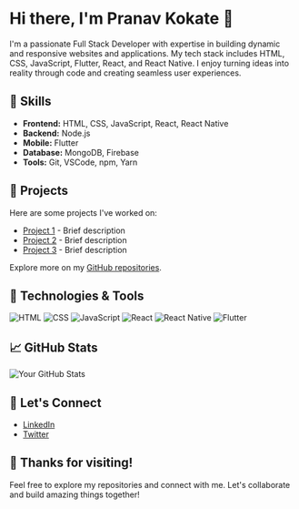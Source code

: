 # Hi there, I'm Pranav Kokate 👋

I'm a passionate Full Stack Developer with expertise in building dynamic and responsive websites and applications. My tech stack includes HTML, CSS, JavaScript, Flutter, React, and React Native. I enjoy turning ideas into reality through code and creating seamless user experiences.

## 🚀 Skills

- **Frontend:** HTML, CSS, JavaScript, React, React Native
- **Backend:** Node.js
- **Mobile:** Flutter
- **Database:** MongoDB, Firebase
- **Tools:** Git, VSCode, npm, Yarn

## 🌱 Projects

Here are some projects I've worked on:

- [Project 1](#) - Brief description
- [Project 2](#) - Brief description
- [Project 3](#) - Brief description

Explore more on my [GitHub repositories](https://github.com/your-username).

## 🔧 Technologies & Tools

![HTML](https://img.shields.io/badge/HTML-5-orange?style=for-the-badge&logo=html5&logoColor=white)
![CSS](https://img.shields.io/badge/CSS-3-blue?style=for-the-badge&logo=css3&logoColor=white)
![JavaScript](https://img.shields.io/badge/JavaScript-ES6-yellow?style=for-the-badge&logo=javascript&logoColor=white)
![React](https://img.shields.io/badge/React-16.8+-blue?style=for-the-badge&logo=react&logoColor=white)
![React Native](https://img.shields.io/badge/React_Native-0.64+-blue?style=for-the-badge&logo=react&logoColor=white)
![Flutter](https://img.shields.io/badge/Flutter-2.0+-blue?style=for-the-badge&logo=flutter&logoColor=white)

## 📈 GitHub Stats

![Your GitHub Stats](https://github-readme-stats.vercel.app/api?username=your-username&show_icons=true&count_private=true&hide=issues,prs&theme=radical)

## 🤝 Let's Connect

- [LinkedIn](https://www.linkedin.com)
- [Twitter](https://twitter.com)

## 🎉 Thanks for visiting!

Feel free to explore my repositories and connect with me. Let's collaborate and build amazing things together!
